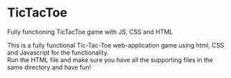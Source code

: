 # TicTacToe
Fully functioning TicTacToe game with JS, CSS and HTML

This is a fully functional Tic-Tac-Toe web-application game using html, CSS and Javascript 
for the functionality.  
Run the HTML file and make sure you have all the supporting files in the same directory and have fun!
